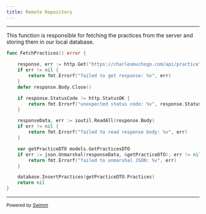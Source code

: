 ```yaml
---
title: Remote Repository
---
```

<SwmSnippet path="/data/remote/remoteRepository.go" line="12">

---

This function is responsible for fetching the practices from the server and storing them in our local database.&nbsp;

```go
func FetchPractices() error {
	
	response, err := http.Get("https://charlesmuchogo.com/api/practice")
	if err != nil {
		return fmt.Errorf("failed to get response: %v", err)
	}
	defer response.Body.Close()

	if response.StatusCode != http.StatusOK {
		return fmt.Errorf("unexpected status code: %v", response.StatusCode)
	}

	responseData, err := ioutil.ReadAll(response.Body)
	if err != nil {
		return fmt.Errorf("failed to read response body: %v", err)
	}

	var getPracticeDTO models.GetPracticesDTO
	if err := json.Unmarshal(responseData, &getPracticeDTO); err != nil {
		return fmt.Errorf("failed to unmarshal JSON: %v", err)
	}

	database.InsertPractices(getPracticeDTO.Practices)
	return nil
}
```

---

</SwmSnippet>

<SwmMeta version="3.0.0" repo-id="Z2l0aHViJTNBJTNBcGVja2xpbiUzQSUzQWNoYW1iZXk=" repo-name="pecklin"><sup>Powered by [Swimm](https://app.swimm.io/)</sup></SwmMeta>
